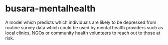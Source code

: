 # busara-mentalhealth
A model which predicts which individuals are likely to be depressed from routine survey data which could be used by mental health providers such as local clinics, NGOs or community health volunteers to reach out to those at risk.
